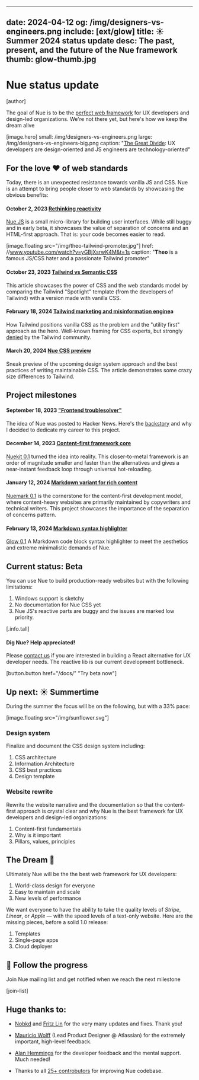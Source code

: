 
---
date: 2024-04-12
og: /img/designers-vs-engineers.png
include: [ext/glow]
title: ☀️ Summer 2024 status update
desc: The past, present, and the future of the Nue framework
thumb: glow-thumb.jpg
---

# Nue status update
[author]

The goal of Nue is to be the [perfect web framework](/blog/perfect-web-framework/) for UX developers and design-led organizations. We're not there yet, but here's how we keep the dream alive

[image.hero]
  small: /img/designers-vs-engineers.png
  large: /img/designers-vs-engineers-big.png
  caption:  "[The Great Divide](https://css-tricks.com/the-great-divide/): UX developers are design-oriented and JS engineers are technology-oriented"


## For the love ❤️ of web standards
Today, there is an unexpected resistance towards vanilla JS and CSS. Nue is an attempt to bring people closer to web standards by showcasing the obvious benefits:


#### October 2, 2023 [Rethinking reactivity](/blog/rethinking-reactivity/)
[Nue JS](//github.com/nuejs/nue/tree/master/packages/nuejs) is a small micro-library for building user interfaces. While still buggy and in early beta, it showcases the value of separation of concerns and an HTML-first approach. That is: your code becomes easier to read.


[image.floating src="/img/theo-tailwind-promoter.jpg"]
  href: //www.youtube.com/watch?v=yGBjXsrwK4M&t=1s
  caption: "**Theo** is a famous JS/CSS hater and a passionate Tailwind promoter"


#### October 23, 2023 [Tailwind vs Semantic CSS](/blog/tailwind-vs-semantic-css/)
This article showcases the power of CSS and the web standards model by comparing the Tailwind "Spotlight" template (from the developers of Tailwind) with a version made with vanilla CSS.



#### February 18, 2024 [Tailwind marketing and misinformation engine](/blog/tailwind-misinformation-engine/)a
How Tailwind positions vanilla CSS as the problem and the "utility first" approach as the hero. Well-known framing for CSS experts, but strongly [denied](//www.youtube.com/watch?v=yGBjXsrwK4M&t=1s) by the Tailwind community.

#### March 20, 2024 [Nue CSS preview](/blog/introducing-nue-css/)
Sneak preview of the upcoming design system approach and the best practices of writing maintainable CSS. The article demonstrates some crazy size differences to Tailwind.



## Project milestones


#### September 18, 2023 ["Frontend troublesolver"](/blog/backstory/)
The idea of Nue was posted to Hacker News. Here's the [backstory](/blog/backstory/) and why I decided to dedicate my career to this project.

#### December 14, 2023 [Content-first framework core](/blog/nuekit-010/)
[Nuekit 0.1](/blog/nuekit-010/) turned the idea into reality. This closer-to-metal framework is an order of magnitude smaller and faster than the alternatives and gives a near-instant feedback loop through universal hot-reloading.

#### January 12, 2024 [Markdown variant for rich content](/blog/introducing-nuemark/)
[Nuemark 0.1](/blog/introducing-nuemark/) is the cornerstone for the content-first development model, where content-heavy websites are primarily maintained by copywriters and technical writers. This project showcases the importance of the separation of concerns pattern.

#### February 13, 2024 [Markdown syntax highlighter](/blog/introducing-glow/)
[Glow 0.1](/blog/introducing-glow/) A Markdown code block syntax highlighter to meet the aesthetics and extreme minimalistic demands of Nue.



## Current status: Beta
You can use Nue to build production-ready websites but with the following limitations:

1. Windows support is sketchy
1. No documentation for Nue CSS yet
1. Nue JS's reactive parts are buggy and the issues are marked low priority.


[.info.tall]
  #### Dig Nue? Help appreciated!
  Please [contact us](//github.com/nuejs/nue/discussions) if you are interested in building a React alternative for UX developer needs. The reactive lib is our current development bottleneck.

[button.button href="/docs/" "Try beta now"]

## Up next: ☀️ Summertime
During the summer the focus will be on the following, but with a 33% pace:

[image.floating src="/img/sunflower.svg"]

### Design system
Finalize and document the CSS design system including:

1. CSS architecture
1. Information Architecture
1. CSS best practices
1. Design template

### Website rewrite
Rewrite the website narrative and the documentation so that the content-first approach is crystal clear and why Nue is the best framework for UX developers and design-led organizations:

1. Content-first fundamentals
1. Why is it important
1. Pillars, values, principles


## The Dream 💭
Ultimately Nue will be the the best web framework for UX developers:

1. World-class design for everyone
2. Easy to maintain and scale
3. New levels of performance

We want everyone to have the ability to take the quality levels of *Stripe*, *Linear*, or *Apple* — with the speed levels of a text-only website. Here are the missing pieces, before a solid 1.0 release:

1. Templates
1. Single-page apps
1. Cloud deployer



## 📮 Follow the progress
Join Nue mailing list and get notified when we reach the next milestone

[join-list]



## Huge thanks to:
* [Nobkd](//github.com/nobkd) and [Fritz Lin](//github.com/fritx) for the very many updates and fixes. Thank you!

* [Mauricio Wolff](//www.linkedin.com/in/mauriciowolff/?originalSubdomain=au) (Lead Product Designer @ Atlassian) for the extremely important, high-level feedback.

* [Alan Hemmings](//github.com/goblinfactory) for the developer feedback and the mental support. Much needed!

* Thanks to all [25+ controbutors](//github.com/nuejs/nue/graphs/contributors) for improving Nue codebase.
